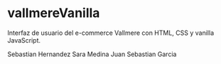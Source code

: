 # vallmereVanilla

Interfaz de usuario del e-commerce Vallmere con HTML, CSS y vanilla JavaScript.

Sebastian Hernandez
Sara Medina
Juan Sebastian Garcia
